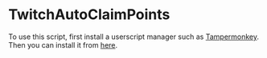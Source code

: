 # TwitchAutoClaimPoints
To use this script, first install a userscript manager such as [Tampermonkey](https://www.tampermonkey.net/). Then you can install it from [here](https://github.com/janumeke/TwitchAutoClaimPoints/raw/master/TwitchAutoClaimPoints.user.js).
